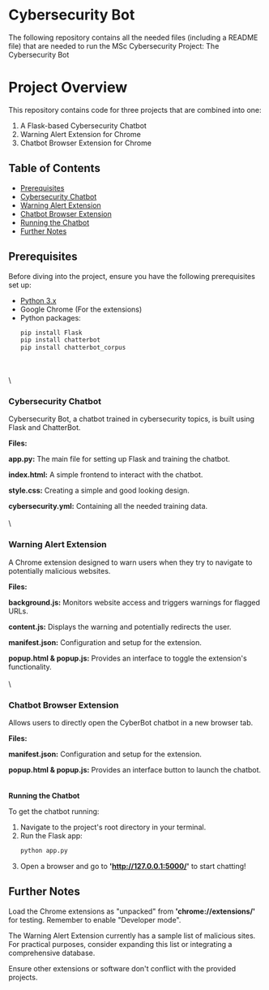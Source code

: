 # Cybersecurity Bot
The following repository contains all the needed files (including a README file) that are needed to run the MSc Cybersecurity Project: The Cybersecurity Bot

# Project Overview

This repository contains code for three projects that are combined into one:

1. A Flask-based Cybersecurity Chatbot
2. Warning Alert Extension for Chrome
3. Chatbot Browser Extension for Chrome

## Table of Contents

- [Prerequisites](#prerequisites)
- [Cybersecurity Chatbot](#cybersecurity-chatbot)
- [Warning Alert Extension](#warning-alert-extension)
- [Chatbot Browser Extension](#chatbot-browser-extension)
- [Running the Chatbot](#running-the-chatbot)
- [Further Notes](#further-notes)

## Prerequisites

Before diving into the project, ensure you have the following prerequisites set up:

- [Python 3.x](https://www.python.org/downloads/)
- Google Chrome (For the extensions)
- Python packages:
  ```bash
  pip install Flask
  pip install chatterbot
  pip install chatterbot_corpus
\
\
\
### Cybersecurity Chatbot

Cybersecurity Bot, a chatbot trained in cybersecurity topics, is built using Flask and ChatterBot.

**Files:**

**app.py:** The main file for setting up Flask and training the chatbot.

**index.html:** A simple frontend to interact with the chatbot.

**style.css:** Creating a simple and good looking design. 

**cybersecurity.yml:** Containing all the needed training data.
\
\
\
### Warning Alert Extension

A Chrome extension designed to warn users when they try to navigate to potentially malicious websites.

**Files:**

**background.js:** Monitors website access and triggers warnings for flagged URLs.

**content.js:** Displays the warning and potentially redirects the user.

**manifest.json:** Configuration and setup for the extension.

**popup.html & popup.js:** Provides an interface to toggle the extension's functionality.
\
\
\
### Chatbot Browser Extension

Allows users to directly open the CyberBot chatbot in a new browser tab.

**Files:**

**manifest.json:** Configuration and setup for the extension.

**popup.html & popup.js:** Provides an interface button to launch the chatbot.
\
\
\
**Running the Chatbot**

To get the chatbot running:

1. Navigate to the project's root directory in your terminal.
2. Run the Flask app:
   ```bash
   python app.py

3. Open a browser and go to **'http://127.0.0.1:5000/'** to start chatting!


## Further Notes

Load the Chrome extensions as "unpacked" from **'chrome://extensions/'** for testing. Remember to enable "Developer mode".

The Warning Alert Extension currently has a sample list of malicious sites. For practical purposes, consider expanding this list or integrating a comprehensive database.

Ensure other extensions or software don't conflict with the provided projects.
